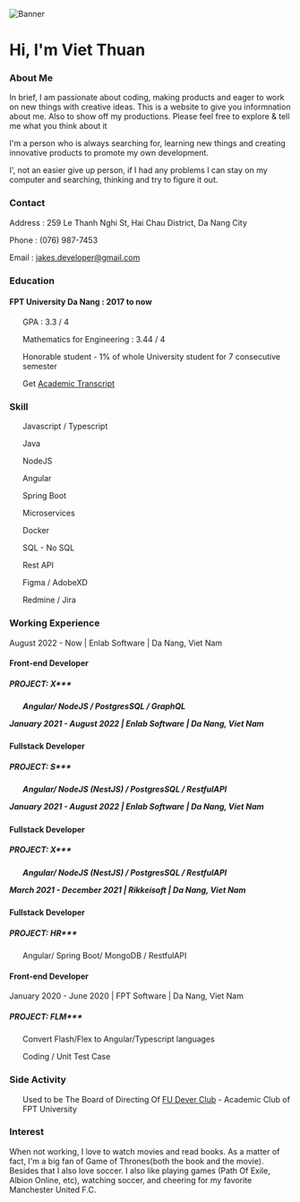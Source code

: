 ![Banner](only-me.jpg?raw=true "Title")
<h1>Hi, I'm Viet Thuan</h1>
<h3>About Me</h3>
<p>In brief, I am passionate about coding, making products and eager to work on new things with creative ideas. This is a website to give you informnation about me. Also to show off my productions. Please feel free to explore & tell me what you think about it</p>
<p>I'm a person who is always searching for, learning new things and creating innovative products to promote my own development.</p><p>
I', not an easier give up person, if I had any problems I can stay on my computer and searching, thinking and try to figure it out. </p>

<h3>Contact</h3>
<p>Address : 259 Le Thanh Nghi St, Hai Chau District, Da Nang City</p>
<p>Phone   : (076) 987-7453</p>
<p>Email  : <a href="mailto:jakes.developer@gmail.com">jakes.developer@gmail.com</a> </p>
<h3>Education</h3>
<h4>FPT University Da Nang : 2017 to now</h4>
<ul>GPA : 3.3 / 4</ul>

<ul>Mathematics for Engineering : 3.44 / 4</ul>
<ul>Honorable student - 1% of whole University student for 7 consecutive semester</ul>
<ul>Get <a href="StudentTranscript_DE130018.xls"> Academic Transcript</a></ul>
<h3>Skill</h3>
<ul>Javascript / Typescript</ul>
<ul>Java</ul>
<ul>NodeJS</ul>
<ul>Angular</ul>
<ul>Spring Boot</ul>
<ul>Microservices</ul>
<ul>Docker</ul>
<ul>SQL - No SQL</ul>
<ul>Rest API</ul>
<ul>Figma / AdobeXD</ul>
<ul></ul>
<ul>Redmine / Jira</ul>
<ul></ul>

<h3>Working Experience</h3>

<p>August 2022 - Now | Enlab Software | Da Nang, Viet Nam</p>
<h4>Front-end Developer</h4>
<h5>PROJECT: X*** <h5>
<ul>Angular/ NodeJS / PostgresSQL / GraphQL</ul>

<p>January 2021 - August 2022 | Enlab Software | Da Nang, Viet Nam</p>
<h4>Fullstack Developer</h4>
<h5>PROJECT: S*** <h5>
<ul>Angular/ NodeJS (NestJS) / PostgresSQL / RestfulAPI</ul>

<p>January 2021 - August 2022 | Enlab Software | Da Nang, Viet Nam</p>
<h4>Fullstack Developer</h4>
<h5>PROJECT: X*** <h5>
<ul>Angular/ NodeJS (NestJS) / PostgresSQL / RestfulAPI</ul>

<p>March 2021 - December 2021 | Rikkeisoft | Da Nang, Viet Nam</p>
<h4>Fullstack Developer</h4>

<h5>PROJECT: HR***</h5>
<ul>Angular/ Spring Boot/ MongoDB / RestfulAPI</ul>

<h4>Front-end Developer</h4>
<p>January 2020 - June 2020 | FPT Software | Da Nang, Viet Nam</p>
<h5>PROJECT: FLM***</h5>
<ul>Convert Flash/Flex to Angular/Typescript languages</ul>
<ul>Coding / Unit Test Case</ul>
<h3>Side Activity</h3>
<ul>Used to be The Board of Directing Of  <a href="https://www.facebook.com/FPTUDever">FU Dever Club</a> - Academic Club of FPT University</ul>
<h3>Interest</h3>    
<p>When not working, I love to watch movies and read books. As a matter of fact, I'm a big fan of Game of Thrones(both the book and the movie). Besides that I also love soccer. I also like playing games (Path Of Exile, Albion Online, etc), watching soccer, and cheering for my favorite Manchester United F.C.</p>
<!---
jakesdev/jakesdev is a ✨ special ✨ repository because its `README.md` (this file) appears on your GitHub profile.
You can click the Preview link to take a look at your changes.
--->
